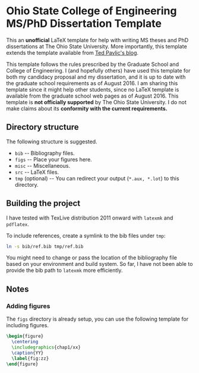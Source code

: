 # Ohio State College of Engineering MS/PhD Dissertation Template

This an **unofficial** LaTeX template for help with writing MS theses and PhD dissertations at The Ohio State University. More importantly, this template extends the template available from [Ted Pavlic's blog](http://phaseportrait.blogspot.com/2011/02/updated-latex-document-class-for-ohio.html).

This template follows the rules prescribed by the Graduate School and College of Engineering. I (and hopefully others) have used this template for both my candidacy proposal and my dissertation, and it is up to date with the graduate school requirements as of August 2016. I am sharing this template since it might help other students, since no LaTeX template is available from the graduate school web pages as of August 2016. This template is **not officially supported** by The Ohio State University. I do not make claims about its **conformity with the current requirements.**

## Directory structure

The following structure is suggested.

* `bib` -- Bibliography files.
* `figs` -- Place your figures here.
* `misc` -- Miscellaneous.
* `src` -- LaTeX files.
* `tmp` (optional) -- You can redirect your output (`*.aux, *.lot`) to this directory.

## Building the project

I have tested with TexLive distribution 2011 onward with `latexmk` and `pdflatex`.

To include references, create a symlink to the bib files under `tmp`:

```Bash
ln -s bib/ref.bib tmp/ref.bib
```

You might need to change or pass the location of the bibliography file based on your environment and build system. So far, I have not been able to provide the bib path to `latexmk` more efficiently.

## Notes

### Adding figures

The `figs` directory is already setup, you can use the following template for including figures.

```LaTeX
\begin{figure}
  \centering
  \includegraphics{chap1/xx}
  \caption{YY}
  \label{fig:zz}
\end{figure}
```
